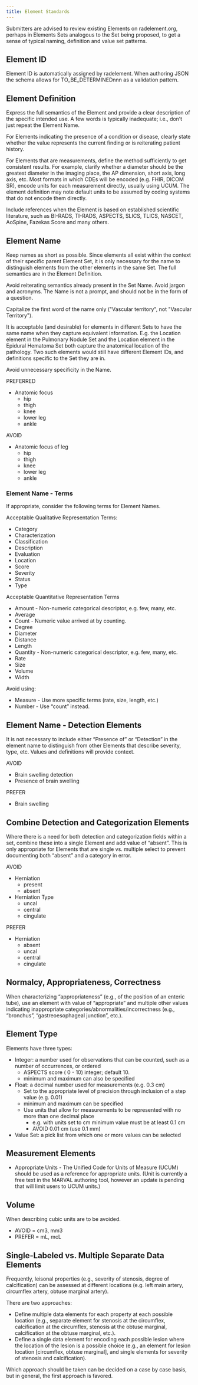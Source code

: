 ```yaml
---
title: Element Standards
---
```

Submitters are advised to review existing Elements on radelement.org, perhaps in Elements Sets analogous to the Set being proposed, to get a sense of typical naming, definition and value set patterns.

## Element ID
Element ID is automatically assigned by radelement. When authoring JSON the schema allows for TO_BE_DETERMINEDnnn as a validation pattern.

## Element Definition
Express the full semantics of the Element and provide a clear description of the specific intended use. A few words is typically inadequate; i.e., don’t just repeat the Element Name.

For Elements indicating the presence of a condition or disease, clearly state whether the value represents the current finding or is reiterating patient history.

For Elements that are measurements, define the method sufficiently to get consistent results. For example, clarify whether a diameter should be the greatest diameter in the imaging place, the AP dimension, short axis, long axis, etc. Most formats in which CDEs will be encoded (e.g. FHIR, DICOM SR), encode units for each measurement directly, usually using UCUM.  The element definition may note default units to be assumed by coding systems that do not encode them directly. 

Include references when the Element is based on established scientific literature, such as BI-RADS, TI-RADS, ASPECTS, SLICS, TLICS, NASCET, AoSpine, Fazekas Score and many others.

## Element Name
Keep names as short as possible. Since elements all exist within the context of their specific parent Element Set, it is only necessary for the name to distinguish elements from the other elements in the same Set. The full semantics are in the Element Definition. 

Avoid reiterating semantics already present in the Set Name. Avoid jargon and acronyms. The Name is not a prompt, and should not be in the form of a question.

Capitalize the first word of the name only ("Vascular territory", not "Vascular Territory").

It is acceptable (and desirable) for elements in different Sets to have the same name when they capture equivalent information. E.g. the Location element in the Pulmonary Nodule Set and the Location element in the Epidural Hematoma Set both capture the anatomical location of the pathology. Two such elements would still have different Element IDs, and definitions specific to the Set they are in.

Avoid unnecessary specificity in the Name.

PREFERRED
- Anatomic focus
    - hip
    - thigh
    - knee
    - lower leg
    - ankle

AVOID
- Anatomic focus of leg
    - hip
    - thigh
    - knee
    - lower leg
    - ankle


### Element Name - Terms
If appropriate, consider the following terms for Element Names. 

Acceptable Qualitative Representation Terms:
- Category
- Characterization
- Classification
- Description
- Evaluation
- Location
- Score
- Severity 
- Status
- Type

Acceptable Quantitative Representation Terms 
- Amount - Non-numeric categorical descriptor, e.g. few, many, etc.
- Average
- Count - Numeric value arrived at by counting.
- Degree
- Diameter
- Distance 
- Length
- Quantity - Non-numeric categorical descriptor, e.g. few, many, etc.
- Rate
- Size
- Volume
- Width

Avoid using:
- Measure - Use more specific terms (rate, size, length, etc.)
- Number - Use “count” instead.

## Element Name - Detection Elements
It is not necessary to include either “Presence of” or “Detection” in the element name to distinguish from other Elements that describe severity, type, etc. Values and definitions will provide context.

AVOID
- Brain swelling detection
- Presence of brain swelling

PREFER
- Brain swelling

## Combine Detection and Categorization Elements
Where there is a need for both detection and categorization fields within a set, combine these into a single Element and add value of “absent”. This is only appropriate for Elements that are single vs. multiple select to prevent documenting both “absent” and a category in error.

AVOID
- Herniation
    - present
    - absent
- Herniation Type
    - uncal
    - central
    - cingulate

PREFER
- Herniation
    - absent
    - uncal
    - central
    - cingulate

## Normalcy, Appropriateness, Correctness 
When characterizing “appropriateness” (e.g., of the position of an enteric tube), use an element with value of “appropriate” and multiple other values indicating inappropriate categories/abnormalities/incorrectness (e.g., “bronchus”, “gastreoesophageal junction”, etc.).

## Element Type
Elements have three types:
- Integer: a number used for observations that can be counted, such as a number of occurrences, or ordered
    - ASPECTS score ( 0 - 10) integer; default 10.
    - minimum and maximum can also be specified
- Float: a decimal number used for measurements (e.g. 0.3 cm)
    - Set to the appropriate level of precision through inclusion of a step value (e.g. 0.01)
    - minimum and maximum can be specified
    - Use units that allow for measurements to be represented with no more than one decimal place
        - e.g. with units set to cm minimum value must be at least 0.1 cm
        - AVOID 0.01 cm (use 0.1 mm)
- Value Set: a pick list from which one or more values can be selected

## Measurement Elements
- Appropriate Units - The Unified Code for Units of Measure (UCUM) should be used as a reference for appropriate units.
(Unit is currently a free text in the MARVAL authoring tool, however an update is pending that will limit users to UCUM units.)

## Volume
When describing cubic units are to be avoided. 
- AVOID = cm3, mm3
- PREFER = mL, mcL

## Single-Labeled vs. Multiple Separate Data Elements
Frequently, leisonal properties (e.g., severity of stenosis, degree of calcification) can be assessed at different locations (e.g. left main artery, circumflex artery, obtuse marginal artery). 

There are two approaches:
- Define multiple data elements for each property at each possible location (e.g., separate element for stenosis at the circumflex, calcification at the circumflex, stenosis at the obtuse marginal, calcification at the obtuse marginal, etc.).
- Define a single data element for encoding each possible lesion where the location of the lesion is a possible choice (e.g., an element for lesion location [circumflex, obtuse marginal], and single elements for severity of stenosis and calcification).

Which approach should be taken can be decided on a case by case basis, but in general, the first approach is favored.